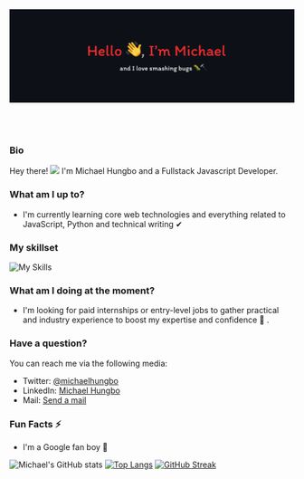 <div>
<img src="./intro.png"/>
</div>

<br></br>

### Bio

Hey there! <img src="https://github.com/TheDudeThatCode/TheDudeThatCode/blob/master/Assets/Hi.gif" width="16px"> I'm Michael Hungbo and a Fullstack Javascript Developer.

### What am I up to?

- I'm currently learning core web technologies and everything related to JavaScript, Python and technical writing ✔

### My skillset

![My Skills](https://skillicons.dev/icons?i=react,nodejs,nextjs,javascript,ts,docker,py,redux,vercel,styledcomponents&theme=light)

### What am I doing at the moment?

- I'm looking for paid internships or entry-level jobs to gather practical and industry experience to boost my expertise and confidence 🚀 .

### Have a question?

You can reach me via the following media:

- Twitter: [@michaelhungbo](https://twitter.com/michaelhungbo)
- LinkedIn: [Michael Hungbo](https://linkedin.com/in/a)
- Mail: [Send a mail](mailto:hungbomichael@gmail.com)

### Fun Facts ⚡

- I'm a Google fan boy 📣

![Michael's GitHub stats](https://github-readme-stats.vercel.app/api?username=Mich45&show_icons=true&include_all_commits=true)
[![Top Langs](https://github-readme-stats.vercel.app/api/top-langs/?username=Mich45&hide=html)](https://github.com/Mich45/github-readme-stats)
[![GitHub Streak](https://streak-stats.demolab.com/?user=Mich45&fire=red&ring=slateblue)](https://git.io/streak-stats)
